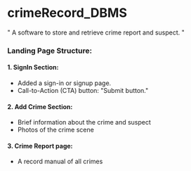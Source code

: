 # crimeRecord_DBMS

" A software to store and retrieve crime report and suspect. "

### Landing Page Structure:
#### 1. SignIn Section:
- Added a sign-in or signup page.
- Call-to-Action (CTA) button: "Submit button."  

#### 2. Add Crime Section:
- Brief information about the crime and suspect
- Photos of the crime scene
  
#### 3. Crime Report page:
- A record manual of all crimes

